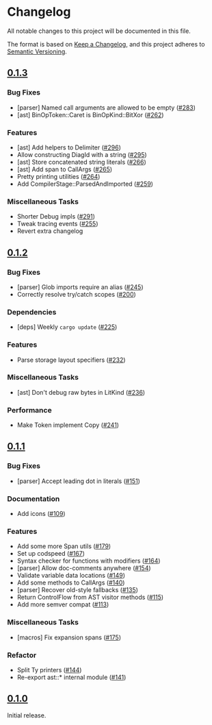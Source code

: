 # Changelog

All notable changes to this project will be documented in this file.

The format is based on [Keep a Changelog](https://keepachangelog.com/en/1.1.0/),
and this project adheres to [Semantic Versioning](https://semver.org/spec/v2.0.0.html).

## [0.1.3](https://github.com/paradigmxyz/solar/releases/tag/v0.1.3)

### Bug Fixes

- [parser] Named call arguments are allowed to be empty ([#283](https://github.com/paradigmxyz/solar/issues/283))
- [ast] BinOpToken::Caret is BinOpKind::BitXor ([#262](https://github.com/paradigmxyz/solar/issues/262))

### Features

- [ast] Add helpers to Delimiter ([#296](https://github.com/paradigmxyz/solar/issues/296))
- Allow constructing DiagId with a string ([#295](https://github.com/paradigmxyz/solar/issues/295))
- [ast] Store concatenated string literals ([#266](https://github.com/paradigmxyz/solar/issues/266))
- [ast] Add span to CallArgs ([#265](https://github.com/paradigmxyz/solar/issues/265))
- Pretty printing utilities ([#264](https://github.com/paradigmxyz/solar/issues/264))
- Add CompilerStage::ParsedAndImported ([#259](https://github.com/paradigmxyz/solar/issues/259))

### Miscellaneous Tasks

- Shorter Debug impls ([#291](https://github.com/paradigmxyz/solar/issues/291))
- Tweak tracing events ([#255](https://github.com/paradigmxyz/solar/issues/255))
- Revert extra changelog

## [0.1.2](https://github.com/paradigmxyz/solar/releases/tag/v0.1.2)

### Bug Fixes

- [parser] Glob imports require an alias ([#245](https://github.com/paradigmxyz/solar/issues/245))
- Correctly resolve try/catch scopes ([#200](https://github.com/paradigmxyz/solar/issues/200))

### Dependencies

- [deps] Weekly `cargo update` ([#225](https://github.com/paradigmxyz/solar/issues/225))

### Features

- Parse storage layout specifiers ([#232](https://github.com/paradigmxyz/solar/issues/232))

### Miscellaneous Tasks

- [ast] Don't debug raw bytes in LitKind ([#236](https://github.com/paradigmxyz/solar/issues/236))

### Performance

- Make Token implement Copy ([#241](https://github.com/paradigmxyz/solar/issues/241))

## [0.1.1](https://github.com/paradigmxyz/solar/releases/tag/v0.1.1)

### Bug Fixes

- [parser] Accept leading dot in literals ([#151](https://github.com/paradigmxyz/solar/issues/151))

### Documentation

- Add icons ([#109](https://github.com/paradigmxyz/solar/issues/109))

### Features

- Add some more Span utils ([#179](https://github.com/paradigmxyz/solar/issues/179))
- Set up codspeed ([#167](https://github.com/paradigmxyz/solar/issues/167))
- Syntax checker for functions with modifiers ([#164](https://github.com/paradigmxyz/solar/issues/164))
- [parser] Allow doc-comments anywhere ([#154](https://github.com/paradigmxyz/solar/issues/154))
- Validate variable data locations ([#149](https://github.com/paradigmxyz/solar/issues/149))
- Add some methods to CallArgs ([#140](https://github.com/paradigmxyz/solar/issues/140))
- [parser] Recover old-style fallbacks ([#135](https://github.com/paradigmxyz/solar/issues/135))
- Return ControlFlow from AST visitor methods ([#115](https://github.com/paradigmxyz/solar/issues/115))
- Add more semver compat ([#113](https://github.com/paradigmxyz/solar/issues/113))

### Miscellaneous Tasks

- [macros] Fix expansion spans ([#175](https://github.com/paradigmxyz/solar/issues/175))

### Refactor

- Split Ty printers ([#144](https://github.com/paradigmxyz/solar/issues/144))
- Re-export ast::* internal module ([#141](https://github.com/paradigmxyz/solar/issues/141))

## [0.1.0](https://github.com/paradigmxyz/solar/releases/tag/v0.1.0)

Initial release.

<!-- generated by git-cliff -->
